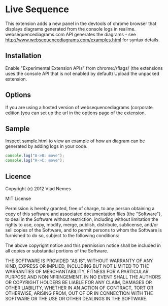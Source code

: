 Live Sequence
=============

This extension adds a new panel in the devtools of chrome browser that displays diagrams generated from the console logs in realime.
websequencediagrams.com API generates the diagrams - see http://www.websequencediagrams.com/examples.html for syntax details.

## Installation

Enable "Experimental Extension APIs" from chrome://flags/ (the extensions uses the console API that is not enabled by default)
Upload the unpacked extension.

## Options
If you are using a hosted version of websequencediagrams (corporate edition )you can set up the url in the options page of the extension.

## Sample
Inspect sample.html to view an example of how an diagram can be generated by adding logs in your code.
```Javascript
console.log("A->B: move");
console.log("A->C: move");
```

## Licence

Copyright (c) 2012 Vlad Nemes

MIT License

Permission is hereby granted, free of charge, to any person obtaining
a copy of this software and associated documentation files (the
"Software"), to deal in the Software without restriction, including
without limitation the rights to use, copy, modify, merge, publish,
distribute, sublicense, and/or sell copies of the Software, and to
permit persons to whom the Software is furnished to do so, subject to
the following conditions:

The above copyright notice and this permission notice shall be
included in all copies or substantial portions of the Software.

THE SOFTWARE IS PROVIDED "AS IS", WITHOUT WARRANTY OF ANY KIND,
EXPRESS OR IMPLIED, INCLUDING BUT NOT LIMITED TO THE WARRANTIES OF
MERCHANTABILITY, FITNESS FOR A PARTICULAR PURPOSE AND
NONINFRINGEMENT. IN NO EVENT SHALL THE AUTHORS OR COPYRIGHT HOLDERS BE
LIABLE FOR ANY CLAIM, DAMAGES OR OTHER LIABILITY, WHETHER IN AN ACTION
OF CONTRACT, TORT OR OTHERWISE, ARISING FROM, OUT OF OR IN CONNECTION
WITH THE SOFTWARE OR THE USE OR OTHER DEALINGS IN THE SOFTWARE.
